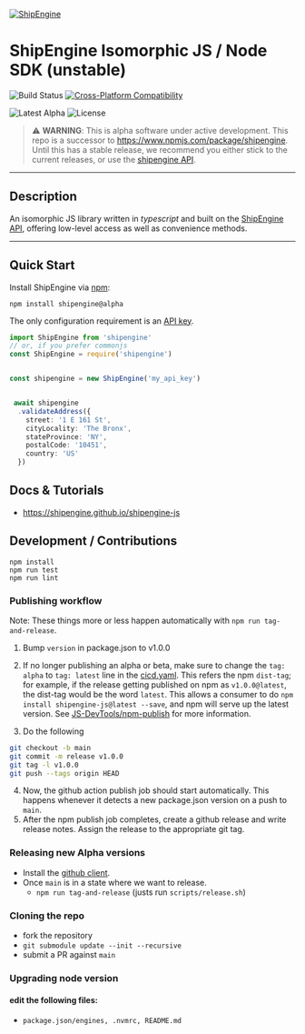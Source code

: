 [![ShipEngine](https://shipengine.github.io/img/shipengine-logo-wide.png)](https://shipengine.com)

# ShipEngine Isomorphic JS / Node SDK (unstable)
![Build Status](https://img.shields.io/github/workflow/status/shipengine/shipengine-js/CI-CD/main?label=build)
[![Cross-Platform Compatibility](https://shipengine.github.io/img/badges/os-badges.svg)](https://github.com/ShipEngine/shipengine-js/actions)

![Latest Alpha](https://img.shields.io/npm/v/shipengine/alpha)
![License](https://img.shields.io/github/license/shipengine/shipengine-js)

> ⚠ **WARNING**: This is alpha software under active development. This repo is a successor to https://www.npmjs.com/package/shipengine. Until this has a stable release, we recommend you either stick to the current releases, or use the [shipengine API](https://shipengine.github.io/shipengine-openapi/).

---

## Description
An isomorphic JS library written in _typescript_ and built on the [ShipEngine API](https://shipengine.com), offering low-level access as well as convenience methods.

---

## Quick Start

Install ShipEngine via [npm](https://www.npmjs.com/):
```
npm install shipengine@alpha
```

The only configuration requirement is an [API key](https://www.shipengine.com/docs/auth/#api-keys).
```ts
import ShipEngine from 'shipengine'
// or, if you prefer commonjs
const ShipEngine = require('shipengine')


const shipengine = new ShipEngine('my_api_key')


 await shipengine
  .validateAddress({
    street: '1 E 161 St',
    cityLocality: 'The Bronx',
    stateProvince: 'NY',
    postalCode: '10451',
    country: 'US'
  })

```
## Docs & Tutorials
- https://shipengine.github.io/shipengine-js

## Development / Contributions

```
npm install
npm run test
npm run lint
```
### Publishing workflow
Note: These things more or less happen automatically with `npm run tag-and-release`.
1. Bump `version` in package.json to v1.0.0
2. If no longer publishing an alpha or beta, make sure to change the `tag: alpha` to `tag: latest` line in the [cicd.yaml](.github/workflows/cicd.yaml). This refers the npm `dist-tag`; for example, if the release getting published on npm as `v1.0.0@latest`, the dist-tag would be the word `latest`. This allows a consumer to do `npm install shipengine-js@latest --save`, and npm will serve up the latest version. See  [JS-DevTools/npm-publish](https://github.com/JS-DevTools/npm-publish#input-parameters) for more information.

3. Do the following
```sh
git checkout -b main
git commit -m release v1.0.0
git tag -l v1.0.0
git push --tags origin HEAD
```
4. Now, the github action publish job should start automatically. This happens whenever it detects a new package.json version on a push to `main`.
5. After the npm publish job completes, create a github release and write release notes. Assign the release to the appropriate git tag.

### Releasing new Alpha versions
- Install the [github client](https://github.com/cli/cli).
- Once `main` is in a state where we want to release.
  - `npm run tag-and-release` (justs run `scripts/release.sh`)

### Cloning the repo
- fork the repository
- `git submodule update --init --recursive`
- submit a PR against `main`

### Upgrading node version
#### edit the following files:
- `package.json/engines, .nvmrc, README.md`

